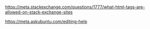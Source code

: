 https://meta.stackexchange.com/questions/1777/what-html-tags-are-allowed-on-stack-exchange-sites

https://meta.askubuntu.com/editing-help